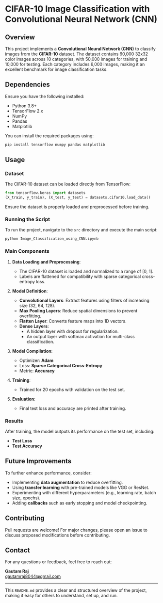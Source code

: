 # CIFAR-10 Image Classification with Convolutional Neural Network (CNN)

## Overview
This project implements a **Convolutional Neural Network (CNN)** to classify images from the **CIFAR-10** dataset. The dataset contains 60,000 32x32 color images across 10 categories, with 50,000 images for training and 10,000 for testing. Each category includes 6,000 images, making it an excellent benchmark for image classification tasks.



## Dependencies
Ensure you have the following installed:

- Python 3.8+
- TensorFlow 2.x
- NumPy
- Pandas
- Matplotlib

You can install the required packages using:

```bash
pip install tensorflow numpy pandas matplotlib
```

## Usage

### Dataset
The CIFAR-10 dataset can be loaded directly from TensorFlow:

```python
from tensorflow.keras import datasets
(X_train, y_train), (X_test, y_test) = datasets.cifar10.load_data()
```

Ensure the dataset is properly loaded and preprocessed before training.

### Running the Script
To run the project, navigate to the `src` directory and execute the main script:

```bash
python Image_Classification_using_CNN.ipynb
```

### Main Components
1. **Data Loading and Preprocessing**:
   - The CIFAR-10 dataset is loaded and normalized to a range of [0, 1].
   - Labels are flattened for compatibility with sparse categorical cross-entropy loss.

2. **Model Definition**:
   - **Convolutional Layers**: Extract features using filters of increasing size (32, 64, 128).
   - **Max Pooling Layers**: Reduce spatial dimensions to prevent overfitting.
   - **Flatten Layer**: Converts feature maps into 1D vectors.
   - **Dense Layers**:
     - A hidden layer with dropout for regularization.
     - An output layer with softmax activation for multi-class classification.

3. **Model Compilation**:
   - Optimizer: **Adam**
   - Loss: **Sparse Categorical Cross-Entropy**
   - Metric: **Accuracy**

4. **Training**:
   - Trained for 20 epochs with validation on the test set.

5. **Evaluation**:
   - Final test loss and accuracy are printed after training.

### Results
After training, the model outputs its performance on the test set, including:

- **Test Loss**
- **Test Accuracy**

## Future Improvements
To further enhance performance, consider:
- Implementing **data augmentation** to reduce overfitting.
- Using **transfer learning** with pre-trained models like VGG or ResNet.
- Experimenting with different hyperparameters (e.g., learning rate, batch size, epochs).
- Adding **callbacks** such as early stopping and model checkpointing.

## Contributing
Pull requests are welcome! For major changes, please open an issue to discuss proposed modifications before contributing.

## Contact
For any questions or feedback, feel free to reach out:

**Gautam Raj**  
[gautamraj8044@gmail.com](mailto:gautamraj8044@gmail.com)

---

This `README.md` provides a clear and structured overview of the project, making it easy for others to understand, set up, and run.
``` 

